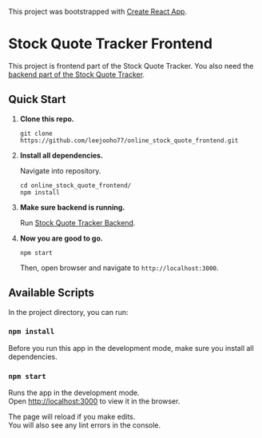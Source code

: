 This project was bootstrapped with [Create React App](https://github.com/facebook/create-react-app).

# Stock Quote Tracker Frontend

This project is frontend part of the Stock Quote Tracker. 
You also need the [backend part of the Stock Quote Tracker](https://github.com/leejooho77/online_stock_quote_backend).

## Quick Start

1. **Clone this repo.**
    
    ```shell
    git clone https://github.com/leejooho77/online_stock_quote_frontend.git
    ```

1. **Install all dependencies.**
    
    Navigate into repository.
    
    ```shell
    cd online_stock_quote_frontend/
    npm install
    ```

1. **Make sure backend is running.**
    
    Run [Stock Quote Tracker Backend](https://github.com/leejooho77/online_stock_quote_backend).

1. **Now you are good to go.**
    
    ```shell
    npm start
    ```

    Then, open browser and navigate to `http://localhost:3000`.

## Available Scripts

In the project directory, you can run:

### `npm install`

Before you run this app in the development mode, make sure you install all dependencies.

### `npm start`

Runs the app in the development mode.<br>
Open [http://localhost:3000](http://localhost:3000) to view it in the browser.

The page will reload if you make edits.<br>
You will also see any lint errors in the console.